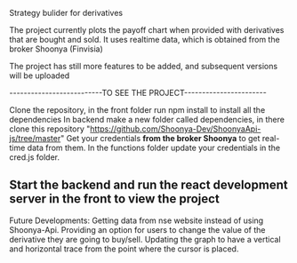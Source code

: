 Strategy bulider for derivatives

The project currently plots the payoff chart when provided with derivatives that are bought and sold.
It uses realtime data, which is obtained from the broker Shoonya (Finvisia)

The project has still more features to be added, and subsequent versions will be uploaded

--------------------------TO SEE THE PROJECT-----------------------

Clone the repository, in the front folder run npm install to install all the dependencies
In backend make a new folder called dependencies, in there clone this repository "https://github.com/Shoonya-Dev/ShoonyaApi-js/tree/master"
Get your credentials **from the broker Shoonya** to get real-time data from them.
In the functions folder update your credentials in the cred.js folder.

Start the backend and run the react development server in the front to view the project
--------------------------------------------------------------------


Future Developments:
  Getting data from nse website instead of using Shoonya-Api.
  Providing an option for users to change the value of the derivative they are going to buy/sell.
  Updating the graph to have a vertical and horizontal trace from the point where the cursor is placed.
